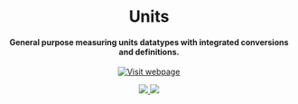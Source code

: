 <h1 align="center">Units</h1>
<h4 align="center"> General purpose measuring units datatypes with integrated conversions and definitions.</h4>

<p align="center">
  <a href="https://energy-nim.org/"><img src="https://j8s5.c14.e2-5.dev/energy/resources/energy-badge.svg" alt="Visit webpage" /></a>
</p>

<p align="center">
  <a href="https://github.com/energy-nim/units/blob/master/LICENSE">
    <img src="https://img.shields.io/badge/License-MIT-green.svg?style=for-the-badge">
  </a>
  <a href="https://github.com/energy-nim/units/releases">
    <img src="https://img.shields.io/badge/Release-v%201.0-green.svg?style=for-the-badge">
  </a>
</p>
